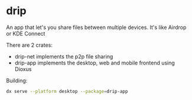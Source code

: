 # drip
An app that let's you share files between multiple devices.
It's like Airdrop or KDE Connect

There are 2 crates:
- drip-net implements the p2p file sharing
- drip-app implements the desktop, web and mobile frontend using Dioxus

Building:
```bash
dx serve --platform desktop --package=drip-app
```
